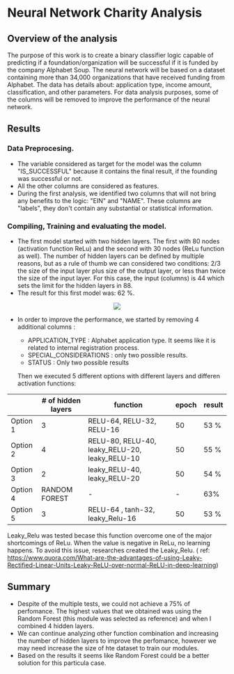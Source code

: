 # Neural Network Charity Analysis

## Overview of the analysis
The purpose of this work is to create a binary classifier logic capable of predicting if a foundation/organization will be successful if it is funded by the company Alphabet Soup.
The neural network will be based on a dataset containing more than 34,000 organizations that have received funding from Alphabet. The data has details about: application type, income amount, classification, and other parameters. For data analysis purposes, some of the columns will be removed to improve the performance of the neural network. 

## Results

### Data Preprocesing.
- The variable considered as target for the model was the column "IS_SUCCESSFUL"  because it contains the final result, if the founding was successful or not. 
- All the other columns are considered as features.
- During the first analysis, we identified two columns that will not bring any benefits to the logic: "EIN" and "NAME". These columns are "labels", they don't contain any substantial or statistical information.


### Compiling, Training and evaluating the model.
- The first model started with two hidden layers. The first with 80 nodes (activation function ReLu) and the second with 30 nodes (ReLu function as well). The number of hidden layers can be defined by multiple reasons, but as a rule of thumb we can considered two conditions: 2/3 the size of the input layer plus size of the output layer, or less than twice the size of the input layer. For this case, the input (columns) is 44 which sets the limit for the hidden layers in 88. 
- The result for this first model was: 62 %.
 
<p align="center"><img src="https://user-images.githubusercontent.com/88695570/147901175-3866b1d1-4be5-42cd-997a-54170c1ceb00.png">

- In order to improve the performance, we started by removing 4 additional columns : 
  * APPLICATION_TYPE : Alphabet application type. It seems like it is related to internal registration process.  
  * SPECIAL_CONSIDERATIONS : only two possible results.
  * STATUS :  Only two possible results
  
  Then we executed 5 different options with different layers and differen activation functions: 


|          |   # of hidden layers   |              function                          |    epoch   |   result   |      
|----------|------------------------|------------------------------------------------|------------|------------|
| Option 1 |            3           |      RELU-64, RELU-32, RELU-16                 |     50     |    53 %    |   
| Option 2 |            4           | RELU-80, RELU-40, leaky_RELU-20, leaky_RELU-10 |     50     |    55 %    |             
| Option 3 |            2           |      leaky_RELU-40, leaky_RELU-20              |     50     |    54 %    |       
| Option 4 |      RANDOM FOREST     |                 -                              |     -      |    63%     |
| Option 5 |            3           |      RELU-64 , tanh-32, leaky_Relu-16          |     50     |    53 %    |  

Leaky_Relu was tested becase this function overcome one of the major shortcomings of ReLu. When the value is negative in ReLu, no learning happens. To avoid this issue, researches created the Leaky_Relu. ( ref: https://www.quora.com/What-are-the-advantages-of-using-Leaky-Rectified-Linear-Units-Leaky-ReLU-over-normal-ReLU-in-deep-learning)

## Summary 
- Despite of the multiple tests, we could not achieve a 75% of perfomance.  The highest values that we obtained was using the Random Forest (this module was selected as reference) and when I combined 4 hidden layers. 
- We can continue analyzing other function combination and increasing the number of hidden layers to improve the perfomance, however we may need increase the size of hte dataset to train our modules. 
- Based on the results it seems like Random Forest could be a better solution for this particula case.
